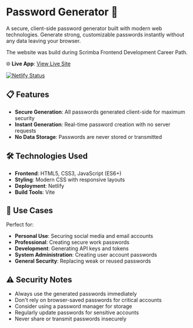 # Password Generator 🔐

A secure, client-side password generator built with modern web technologies. Generate strong, customizable passwords instantly without any data leaving your browser.

The website was build during Scrimba Frontend Development Career Path.

🌐 **Live App**: [View Live Site](https://password-generate-mm.netlify.app/)

[![Netlify Status](https://api.netlify.com/api/v1/badges/9e16c443-26ec-4dea-9da3-b72d3a3bb6be/deploy-status)](https://app.netlify.com/projects/password-generate-mm/deploys)

## 📋 Features

- **Secure Generation**: All passwords generated client-side for maximum security
- **Instant Generation**: Real-time password creation with no server requests
- **No Data Storage**: Passwords are never stored or transmitted

## 🛠️ Technologies Used

- **Frontend**: HTML5, CSS3, JavaScript (ES6+)
- **Styling**: Modern CSS with responsive layouts
- **Deployment**: Netlify
- **Build Tools**: Vite

## 🎯 Use Cases

Perfect for:
- **Personal Use**: Securing social media and email accounts
- **Professional**: Creating secure work passwords
- **Development**: Generating API keys and tokens
- **System Administration**: Creating user account passwords
- **General Security**: Replacing weak or reused passwords

## ⚠️ Security Notes

- Always use the generated passwords immediately
- Don't rely on browser-saved passwords for critical accounts
- Consider using a password manager for storage
- Regularly update passwords for sensitive accounts
- Never share or transmit passwords insecurely
